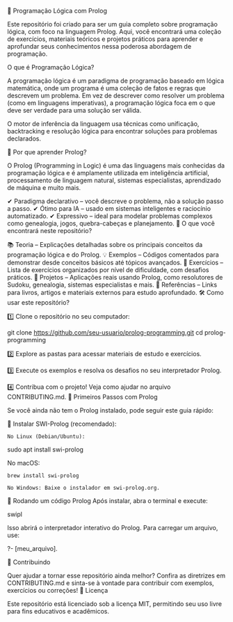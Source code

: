 📌 Programação Lógica com Prolog

Este repositório foi criado para ser um guia completo sobre programação lógica, com foco na linguagem Prolog. Aqui, você encontrará uma coleção de exercícios, materiais teóricos e projetos práticos para aprender e aprofundar seus conhecimentos nessa poderosa abordagem de programação.

O que é Programação Lógica?

A programação lógica é um paradigma de programação baseado em lógica matemática, onde um programa é uma coleção de fatos e regras que descrevem um problema. Em vez de descrever como resolver um problema (como em linguagens imperativas), a programação lógica foca em o que deve ser verdade para uma solução ser válida.

O motor de inferência da linguagem usa técnicas como unificação, backtracking e resolução lógica para encontrar soluções para problemas declarados.

🔹 Por que aprender Prolog?

O Prolog (Programming in Logic) é uma das linguagens mais conhecidas da programação lógica e é amplamente utilizada em inteligência artificial, processamento de linguagem natural, sistemas especialistas, aprendizado de máquina e muito mais.

✔ Paradigma declarativo – você descreve o problema, não a solução passo a passo.
✔ Ótimo para IA – usado em sistemas inteligentes e raciocínio automatizado.
✔ Expressivo – ideal para modelar problemas complexos como genealogia, jogos, quebra-cabeças e planejamento.
📂 O que você encontrará neste repositório?

📚 Teoria – Explicações detalhadas sobre os principais conceitos da programação lógica e do Prolog.
💡 Exemplos – Códigos comentados para demonstrar desde conceitos básicos até tópicos avançados.
📝 Exercícios – Lista de exercícios organizados por nível de dificuldade, com desafios práticos.
🚀 Projetos – Aplicações reais usando Prolog, como resolutores de Sudoku, genealogia, sistemas especialistas e mais.
🔗 Referências – Links para livros, artigos e materiais externos para estudo aprofundado.
🛠 Como usar este repositório?

1️⃣ Clone o repositório no seu computador:

git clone https://github.com/seu-usuario/prolog-programming.git
cd prolog-programming

2️⃣ Explore as pastas para acessar materiais de estudo e exercícios.

3️⃣ Execute os exemplos e resolva os desafios no seu interpretador Prolog.

4️⃣ Contribua com o projeto! Veja como ajudar no arquivo CONTRIBUTING.md.
🚀 Primeiros Passos com Prolog

Se você ainda não tem o Prolog instalado, pode seguir este guia rápido:

🔹 Instalar SWI-Prolog (recomendado):

    No Linux (Debian/Ubuntu):

sudo apt install swi-prolog

No macOS:

    brew install swi-prolog

    No Windows: Baixe o instalador em swi-prolog.org.

🔹 Rodando um código Prolog
Após instalar, abra o terminal e execute:

swipl

Isso abrirá o interpretador interativo do Prolog. Para carregar um arquivo, use:

?- [meu_arquivo].

📌 Contribuindo

Quer ajudar a tornar esse repositório ainda melhor?
Confira as diretrizes em CONTRIBUTING.md e sinta-se à vontade para contribuir com exemplos, exercícios ou correções!
📜 Licença

Este repositório está licenciado sob a licença MIT, permitindo seu uso livre para fins educativos e acadêmicos.
